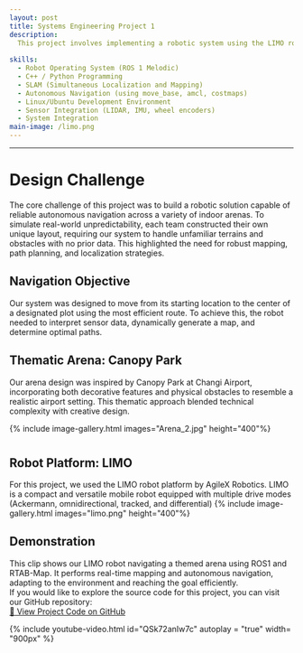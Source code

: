 ```yaml
---
layout: post
title: Systems Engineering Project 1
description:  
  This project involves implementing a robotic system using the LIMO robot platform, ROS1 (Melodic) Navigation Stack, and RTAB-Map for real-time mapping. As part of the development, we designed a 1.33m x 1.5m Changi Airport-themed arena and programmed the robot to autonomously navigate not only within our own arena but also across arenas built by other teams. Using RTAB-Map, the robot was able to generate real-time maps of both familiar and unfamiliar environments to support autonomous navigation.
  
skills: 
  - Robot Operating System (ROS 1 Melodic)
  - C++ / Python Programming
  - SLAM (Simultaneous Localization and Mapping)
  - Autonomous Navigation (using move_base, amcl, costmaps)
  - Linux/Ubuntu Development Environment
  - Sensor Integration (LIDAR, IMU, wheel encoders)
  - System Integration
main-image: /limo.png
---
```


---
# Design Challenge
The core challenge of this project was to build a robotic solution capable of reliable autonomous navigation across a variety of indoor arenas. To simulate real-world unpredictability, each team constructed their own unique layout, requiring our system to handle unfamiliar terrains and obstacles with no prior data. This highlighted the need for robust mapping, path planning, and localization strategies.



## Navigation Objective 
Our system was designed to move from its starting location to the center of a designated plot using the most efficient route. To achieve this, the robot needed to interpret sensor data, dynamically generate a map, and determine optimal paths.




## Thematic Arena: Canopy Park
Our arena design was inspired by Canopy Park at Changi Airport, incorporating both decorative features and physical obstacles to resemble a realistic airport setting. This thematic approach blended technical complexity with creative design.
<div style="margin-bottom: 40px;">
{% include image-gallery.html images="Arena_2.jpg" height="400"%}
</div>


## Robot Platform: LIMO
For this project, we used the LIMO robot platform by AgileX Robotics. LIMO is a compact and versatile mobile robot equipped with multiple drive modes (Ackermann, omnidirectional, tracked, and differential)
{% include image-gallery.html images="limo.png" height="400"%} 



## Demonstration
This clip shows our LIMO robot navigating a themed arena using ROS1 and RTAB-Map. It performs real-time mapping and autonomous navigation, adapting to the environment and reaching the goal efficiently.  
If you would like to explore the source code for this project, you can visit our GitHub repository:  
[🔗 View Project Code on GitHub](https://github.com/YongJiee/Systems-Engineering-Project-1-Group-6.git)

{% include youtube-video.html id="QSk72anIw7c" autoplay = "true" width= "900px" %}  

<br>



